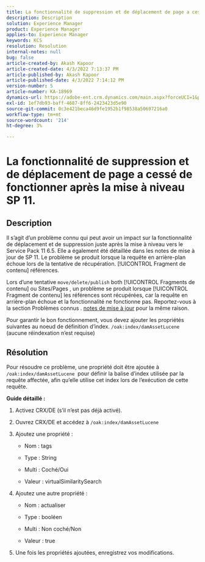 ```yaml
---
title: La fonctionnalité de suppression et de déplacement de page a cessé de fonctionner après la mise à niveau SP 11.
description: Description
solution: Experience Manager
product: Experience Manager
applies-to: Experience Manager
keywords: KCS
resolution: Resolution
internal-notes: null
bug: false
article-created-by: Akash Kapoor
article-created-date: 4/3/2022 7:13:37 PM
article-published-by: Akash Kapoor
article-published-date: 4/3/2022 7:14:12 PM
version-number: 5
article-number: KA-18969
dynamics-url: https://adobe-ent.crm.dynamics.com/main.aspx?forceUCI=1&pagetype=entityrecord&etn=knowledgearticle&id=bdedee26-82b3-ec11-983f-000d3a5d09d6
exl-id: 1ef7db93-baff-4687-8ff6-2423423d5e90
source-git-commit: 0c3e421beca46d9fe1952b1f98538a50697216a0
workflow-type: tm+mt
source-wordcount: '214'
ht-degree: 3%

---
```


# La fonctionnalité de suppression et de déplacement de page a cessé de fonctionner après la mise à niveau SP 11.

## Description


Il s’agit d’un problème connu qui peut avoir un impact sur la fonctionnalité de déplacement et de suppression juste après la mise à niveau vers le Service Pack 11 6.5. Elle a également été détaillée dans les notes de mise à jour de SP 11. Le problème se produit lorsque la requête en arrière-plan échoue lors de la tentative de récupération. [!UICONTROL Fragment de contenu] références.

Lors d’une tentative `move/delete/publish` both [!UICONTROL Fragments de contenu] ou Sites/Pages , un problème se produit lorsque [!UICONTROL Fragment de contenu] les références sont récupérées, car la requête en arrière-plan échoue et la fonctionnalité ne fonctionne pas.
Reportez-vous à la section Problèmes connus . [notes de mise à jour](https://experienceleague.adobe.com/docs/experience-manager-65/release-notes/service-pack/sp-release-notes.html#known-issues) pour la même raison.

Pour garantir le bon fonctionnement, vous devez ajouter les propriétés suivantes au noeud de définition d’index. `/oak:index/damAssetLucene` (aucune réindexation n’est requise)


## Résolution


Pour résoudre ce problème, une propriété doit être ajoutée à `/oak:index/damAssetLucene`  pour définir la balise d’index utilisée par la requête affectée, afin qu’elle utilise cet index lors de l’exécution de cette requête.

<b>Guide détaillé :</b>

1. Activez CRX/DE (s’il n’est pas déjà activé).
2. Ouvrez CRX/DE et accédez à `/oak:index/damAssetLucene` 
3. Ajoutez une propriété :

   - Nom : tags 

   - Type : String

   - Multi : Coché/Oui 

   - Valeur : virtualSimilaritySearch 

4. Ajoutez une autre propriété :

   - Nom : actualiser 

   - Type : booléen 

   - Multi : Non coché/Non 

   - Valeur : true 

5. Une fois les propriétés ajoutées, enregistrez vos modifications.
